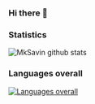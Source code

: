 ### Hi there 👋

### Statistics
![MkSavin github stats](https://github-readme-stats.vercel.app/api?username=MkSavin&show_icons=true)
<br />

### Languages overall
[![Languages overall](https://github-readme-stats.vercel.app/api/top-langs/?username=MkSavin&layout=compact)](https://github.com/MkSavin/)

<!--
**MkSavin/MkSavin** is a ✨ _special_ ✨ repository because its `README.md` (this file) appears on your GitHub profile.

Here are some ideas to get you started:

- 🔭 I’m currently working on ...
- 🌱 I’m currently learning ...
- 👯 I’m looking to collaborate on ...
- 🤔 I’m looking for help with ...
- 💬 Ask me about ...
- 📫 How to reach me: ...
- 😄 Pronouns: ...
- ⚡ Fun fact: ...
-->
